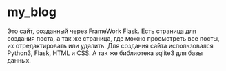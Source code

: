 # my_blog
Это сайт, созданный через FrameWork Flask.
Есть страница для создания поста, а так же страница, где можно просмотреть все посты, их отредактировать или удалить.
Для создания сайта использовался Python3, Flask, HTML и CSS. А так же библиотека sqlite3 для базы данных.

